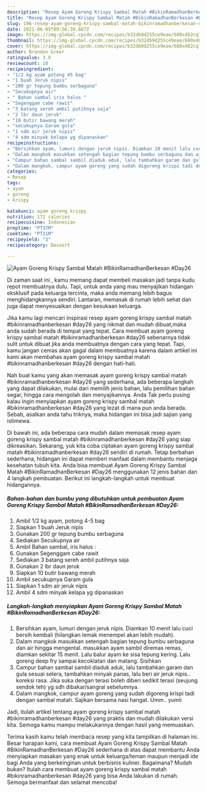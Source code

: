```yaml
---
description: "Resep Ayam Goreng Krispy Sambal Matah #BikinRamadhanBerkesan #Day26 yang nikmat Untuk Jualan"
title: "Resep Ayam Goreng Krispy Sambal Matah #BikinRamadhanBerkesan #Day26 yang nikmat Untuk Jualan"
slug: 196-resep-ayam-goreng-krispy-sambal-matah-bikinramadhanberkesan-day26-yang-nikmat-untuk-jualan
date: 2021-06-05T09:56:30.667Z
image: https://img-global.cpcdn.com/recipes/b32db9d255ce9eae/680x482cq70/ayam-goreng-krispy-sambal-matah-bikinramadhanberkesan-day26-foto-resep-utama.jpg
thumbnail: https://img-global.cpcdn.com/recipes/b32db9d255ce9eae/680x482cq70/ayam-goreng-krispy-sambal-matah-bikinramadhanberkesan-day26-foto-resep-utama.jpg
cover: https://img-global.cpcdn.com/recipes/b32db9d255ce9eae/680x482cq70/ayam-goreng-krispy-sambal-matah-bikinramadhanberkesan-day26-foto-resep-utama.jpg
author: Brandon Greer
ratingvalue: 3.8
reviewcount: 10
recipeingredient:
- "1/2 kg ayam potong 45 bag"
- "1 buah Jeruk nipis"
- "200 gr tepung bumbu serbaguna"
- "Secukupnya air"
- " Bahan sambal iris halus "
- "Segenggam cabe rawit"
- "3 batang sereh ambil putihnya saja"
- "2 lbr daun jeruk"
- "10 butir bawang merah"
- "secukupnya Garam gula"
- "1 sdm air jeruk nipis"
- "4 sdm minyak kelapa yg dipanaskan"
recipeinstructions:
- "Bersihkan ayam, lumuri dengan jeruk nipis. Diamkan 10 menit lalu cuci bersih kembali (hilangkan lemak menempel akan lebih mudah)."
- "Dalam mangkok masukkan setengah bagian tepung bumbu serbaguna dan air hingga mengental. masukkan ayam sambil diremas remas, diamkan sekitar 15 menit. Lalu balur ayam ke sisa tepung kering. Lalu goreng deep fry sampai kecoklatan dan matang. Sisihkan"
- "Campur bahan sambal sambil diaduk aduk, lalu tambahkan garam dan gula sesuai selera, tambahkan minyak panas, lalu beri air jeruk nipis.. koreksi rasa. Jika suka dengan terasi boleh diberi sedikit terasi (seujung sendok teh) yg sdh dibakar/sangrai sebelumnya."
- "Dalam mangkok, campur ayam goreng yang sudah digoreng krispi tadi dengan sambal matah. Sajikan bersama nasi hangat. Umm.. yumii"
categories:
- Resep
tags:
- ayam
- goreng
- krispy

katakunci: ayam goreng krispy 
nutrition: 172 calories
recipecuisine: Indonesian
preptime: "PT37M"
cooktime: "PT31M"
recipeyield: "3"
recipecategory: Dessert

---
```



![Ayam Goreng Krispy Sambal Matah #BikinRamadhanBerkesan #Day26](https://img-global.cpcdn.com/recipes/b32db9d255ce9eae/680x482cq70/ayam-goreng-krispy-sambal-matah-bikinramadhanberkesan-day26-foto-resep-utama.jpg)

Di zaman  saat ini , kamu memang dapat membeli masakan jadi tanpa kudu repot membuatnya dulu. Tapi, untuk anda yang mau menyajikan hidangan eksklusif pada keluarga tercinta, maka anda memang lebih bagus menghidangkannya sendiri. Lantaran, memasak di rumah lebih sehat dan juga dapat menyesuaikan dengan kesukaan keluarga.

Jika kamu lagi mencari inspirasi resep ayam goreng krispy sambal matah #bikinramadhanberkesan #day26 yang nikmat dan mudah dibuat,maka anda sudah berada di tempat yang tepat. Cara membuat ayam goreng krispy sambal matah #bikinramadhanberkesan #day26  sebenarnya tidak sulit untuk dibuat jika anda membuatnya dengan cara yang tepat. Tapi, kamu jangan cemas akan gagal dalam membuatnya 
karena dalam artikel ini kami akan membahas ayam goreng krispy sambal matah #bikinramadhanberkesan #day26 dengan hati-hati.  



Nah buat kamu yang akan memasak ayam goreng krispy sambal matah #bikinramadhanberkesan #day26 yang sederhana, ada beberapa langkah yang dapat dilakukan, mulai dari memilih jenis bahan, lalu pemilihan bahan segar, hingga cara mengolah dan menyajikannya. Anda Tak perlu pusing kalau ingin menyiapkan ayam goreng krispy sambal matah #bikinramadhanberkesan #day26 yang lezat di mana pun anda berada. Sebab, asalkan anda  tahu triknya, maka hidangan ini bisa jadi sajian yang istimewa.

Di bawah ini, ada beberapa cara mudah dalam memasak resep ayam goreng krispy sambal matah #bikinramadhanberkesan #day26 yang siap dikreasikan. Sekarang, yuk kita coba ciptakan ayam goreng krispy sambal matah #bikinramadhanberkesan #day26 sendiri di rumah. Tetap berbahan sederhana, hidangan ini dapat memberi manfaat dalam membantu menjaga kesehatan tubuh kita. Anda bisa membuat Ayam Goreng Krispy Sambal Matah #BikinRamadhanBerkesan #Day26 menggunakan 12 jenis bahan dan 4 langkah pembuatan. Berikut ini langkah-langkah untuk membuat hidangannya.

<!--inarticleads1-->

##### Bahan-bahan dan bumbu yang dibutuhkan untuk pembuatan Ayam Goreng Krispy Sambal Matah #BikinRamadhanBerkesan #Day26:

1. Ambil 1/2 kg ayam, potong 4-5 bag
1. Siapkan 1 buah Jeruk nipis
1. Gunakan 200 gr tepung bumbu serbaguna
1. Sediakan Secukupnya air
1. Ambil  Bahan sambal, iris halus :
1. Gunakan Segenggam cabe rawit
1. Sediakan 3 batang sereh ambil putihnya saja
1. Gunakan 2 lbr daun jeruk
1. Siapkan 10 butir bawang merah
1. Ambil secukupnya Garam gula
1. Siapkan 1 sdm air jeruk nipis
1. Ambil 4 sdm minyak kelapa yg dipanaskan




<!--inarticleads2-->

##### Langkah-langkah menyiapkan Ayam Goreng Krispy Sambal Matah #BikinRamadhanBerkesan #Day26:

1. Bersihkan ayam, lumuri dengan jeruk nipis. Diamkan 10 menit lalu cuci bersih kembali (hilangkan lemak menempel akan lebih mudah).
1. Dalam mangkok masukkan setengah bagian tepung bumbu serbaguna dan air hingga mengental. masukkan ayam sambil diremas remas, diamkan sekitar 15 menit. Lalu balur ayam ke sisa tepung kering. Lalu goreng deep fry sampai kecoklatan dan matang. Sisihkan
1. Campur bahan sambal sambil diaduk aduk, lalu tambahkan garam dan gula sesuai selera, tambahkan minyak panas, lalu beri air jeruk nipis.. koreksi rasa. Jika suka dengan terasi boleh diberi sedikit terasi (seujung sendok teh) yg sdh dibakar/sangrai sebelumnya.
1. Dalam mangkok, campur ayam goreng yang sudah digoreng krispi tadi dengan sambal matah. Sajikan bersama nasi hangat. Umm.. yumii




Jadi, itulah artikel tentang  ayam goreng krispy sambal matah #bikinramadhanberkesan #day26  yang praktis dan mudah dilakukan versi kita. Semoga kamu mampu melakukannya dengan hasil yang memuaskan. 

Terima kasih kamu telah membaca resep yang kita tampilkan di halaman ini. Besar harapan kami, cara membuat  Ayam Goreng Krispy Sambal Matah #BikinRamadhanBerkesan #Day26 sederhana di atas dapat membantu Anda menyiapkan masakan yang enak untuk keluarga/teman maupun menjadi ide bagi Anda yang berkeinginan untuk berbisnis kuliner. Bagaimana? Mudah bukan? Itulah cara membuat ayam goreng krispy sambal matah #bikinramadhanberkesan #day26 yang bisa Anda lakukan di rumah. Semoga bermanfaat dan selamat mencoba!

